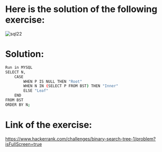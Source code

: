 # Here is the solution of the following exercise:
![sql22](https://github.com/lamia-datalover/SQL_Hackerrank_exercises/assets/145395677/9188fdbe-4148-43a6-bc9f-a00c1a5ff7cf)
# Solution:
```bash
Run in MYSQL
SELECT N,
    CASE 
        WHEN P IS NULL THEN "Root"
        WHEN N IN (SELECT P FROM BST) THEN "Inner"
        ELSE "Leaf"
    END
FROM BST
ORDER BY N;
```
# Link of the exercise:
https://www.hackerrank.com/challenges/binary-search-tree-1/problem?isFullScreen=true
